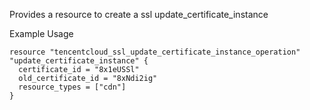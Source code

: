 Provides a resource to create a ssl update_certificate_instance

Example Usage

```hcl
resource "tencentcloud_ssl_update_certificate_instance_operation" "update_certificate_instance" {
  certificate_id = "8x1eUSSl"
  old_certificate_id = "8xNdi2ig"
  resource_types = ["cdn"]
}
```
